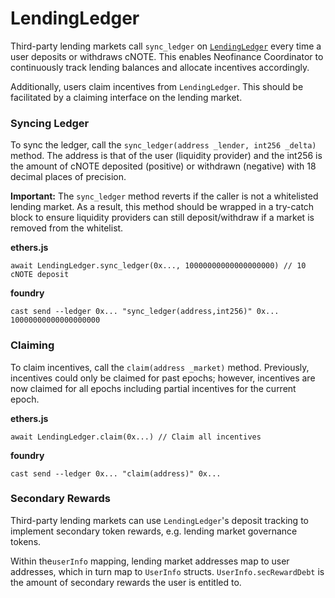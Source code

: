 # LendingLedger

Third-party lending markets call `sync_ledger` on [`LendingLedger`](https://oklink.com/canto/address/0x85156B45B3C0F40f724637ebfEB035aFB29BD083) every time a user deposits or withdraws cNOTE. This enables Neofinance Coordinator to continuously track lending balances and allocate incentives accordingly.

Additionally, users claim incentives from `LendingLedger`. This should be facilitated by a claiming interface on the lending market.

### Syncing Ledger <a href="#syncing-ledger" id="syncing-ledger"></a>

To sync the ledger, call the `sync_ledger(address _lender, int256 _delta)` method. The address is that of the user (liquidity provider) and the int256 is the amount of cNOTE deposited (positive) or withdrawn (negative) with 18 decimal places of precision.

**Important:** The `sync_ledger` method reverts if the caller is not a whitelisted lending market. As a result, this method should be wrapped in a try-catch block to ensure liquidity providers can still deposit/withdraw if a market is removed from the whitelist.

**ethers.js**

```
await LendingLedger.sync_ledger(0x..., 10000000000000000000) // 10 cNOTE deposit
```

**foundry**

```
cast send --ledger 0x... "sync_ledger(address,int256)" 0x... 10000000000000000000
```

### Claiming <a href="#claiming" id="claiming"></a>

To claim incentives, call the `claim(address _market)` method. Previously, incentives could only be claimed for past epochs; however, incentives are now claimed for all epochs including partial incentives for the current epoch.

**ethers.js**

```
await LendingLedger.claim(0x...) // Claim all incentives
```

**foundry**

```
cast send --ledger 0x... "claim(address)" 0x...
```

### Secondary Rewards

Third-party lending markets can use `LendingLedger`'s deposit tracking to implement secondary token rewards, e.g. lending market governance tokens.

Within the`userInfo` mapping, lending market addresses map to user addresses, which in turn map to `UserInfo` structs. `UserInfo.secRewardDebt` is the amount of secondary rewards the user is entitled to.
